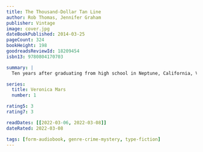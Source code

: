 ```yaml
---
title: The Thousand-Dollar Tan Line
author: Rob Thomas, Jennifer Graham
publisher: Vintage
image: cover.jpg
dateBookPublished: 2014-03-25
pageCount: 324
bookHeight: 198
goodreadsReviewId: 18209454
isbn13: 9780804170703

summary: |
  Ten years after graduating from high school in Neptune, California, Veronica Mars is back in the land of sun, sand, crime, and corruption. She's traded in her law degree for her old private investigating license, struggling to keep Mars Investigations afloat on the scant cash earned by catching cheating spouses until she can score her first big case. Now it's spring break, and college students descend on Neptune, transforming the beaches and boardwalks into a frenzied, week-long rave. When a girl disappears from a party, Veronica is called in to investigate. But this is not a simple missing person's case. The house the girl vanished from belongs to a man with serious criminal ties, and soon Veronica is plunged into a dangerous underworld of drugs and organized crime. And when a major break in the investigation has a shocking connection to Veronica's past, the case hits closer to home than she ever imagined.

series:
  title: Veronica Mars
  number: 1

rating5: 3
rating7: 3

readDates: [[2022-03-06, 2022-03-08]]
dateRated: 2022-03-08

tags: [form-audiobook, genre-crime-mystery, type-fiction]
---
```

